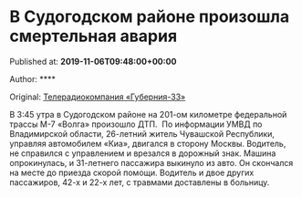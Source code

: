 
# В Судогодском районе произошла смертельная авария

Published at: **2019-11-06T09:48:00+00:00**

Author: ****

Original: [Телерадиокомпания «Губерния-33»](http://trc33.ru/news/news-day/v-sudogodskom-rayone-proizoshla-smertelnaya-avariya/)

В 3:45 утра в Судогодском районе на 201-ом километре федеральной трассы М-7 «Волга» произошло ДТП. 
По информации УМВД по Владимирской области, 26-летний житель Чувашской Республики, управляя автомобилем «Киа», двигался в сторону Москвы. Водитель, не справился с управлением и врезался в дорожный знак. Машина опрокинулась, и 31-летнего пассажира выкинуло из авто. Он скончался на месте до приезда скорой помощи. Водитель и двое других пассажиров, 42-х и 22-х лет, с травмами доставлены в больницу. 
